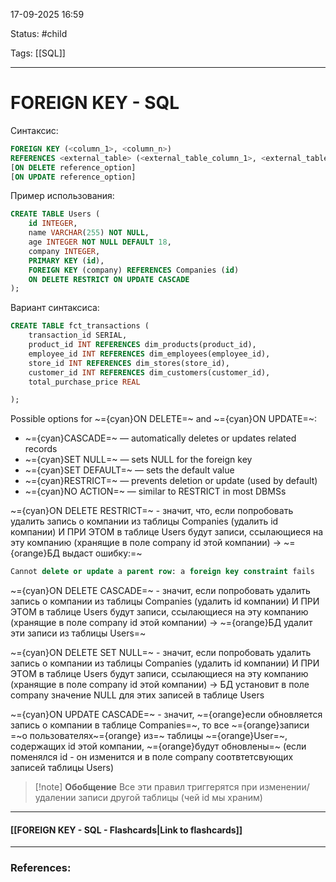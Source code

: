 
17-09-2025 16:59

Status: #child

Tags: [[SQL]]

---
# FOREIGN KEY - SQL


Синтаксис:
```sql
FOREIGN KEY (<column_1>, <column_n>)
REFERENCES <external_table> (<external_table_column_1>, <external_table_column_n>)
[ON DELETE reference_option]
[ON UPDATE reference_option]
```


Пример использования:
```sql
CREATE TABLE Users (
    id INTEGER,
    name VARCHAR(255) NOT NULL,
    age INTEGER NOT NULL DEFAULT 18,
    company INTEGER,
    PRIMARY KEY (id),
    FOREIGN KEY (company) REFERENCES Companies (id)
    ON DELETE RESTRICT ON UPDATE CASCADE
);
```

Вариант синтаксиса:
```sql
CREATE TABLE fct_transactions (
    transaction_id SERIAL,
    product_id INT REFERENCES dim_products(product_id),
    employee_id INT REFERENCES dim_employees(employee_id),
    store_id INT REFERENCES dim_stores(store_id),
    customer_id INT REFERENCES dim_customers(customer_id),
    total_purchase_price REAL

);
```


Possible options for ~={cyan}ON DELETE=~ and ~={cyan}ON UPDATE=~:

- ~={cyan}CASCADE=~ — automatically deletes or updates related records
- ~={cyan}SET NULL=~ — sets NULL for the foreign key
- ~={cyan}SET DEFAULT=~ — sets the default value
- ~={cyan}RESTRICT=~ — prevents deletion or update (used by default)
- ~={cyan}NO ACTION=~ — similar to RESTRICT in most DBMSs


~={cyan}ON DELETE RESTRICT=~ - значит, что, если попробовать удалить запись о компании из таблицы Companies (удалить id компании) И ПРИ ЭТОМ в таблице Users будут записи, ссылающиеся на эту компанию (хранящие в поле company id этой компании) -> ~={orange}БД выдаст ошибку:=~
```sql
Cannot delete or update a parent row: a foreign key constraint fails
```

~={cyan}ON DELETE CASCADE=~ - значит, если попробовать удалить запись о компании из таблицы Companies (удалить id компании) И ПРИ ЭТОМ в таблице Users будут записи, ссылающиеся на эту компанию (хранящие в поле company id этой компании) -> ~={orange}БД удалит эти записи из таблицы Users=~

~={cyan}ON DELETE SET NULL=~ - значит, если попробовать удалить запись о компании из таблицы Companies (удалить id компании) И ПРИ ЭТОМ в таблице Users будут записи, ссылающиеся на эту компанию (хранящие в поле company id этой компании) -> БД установит в поле company значение NULL  для этих записей в таблице Users 

~={cyan}ON UPDATE CASCADE=~ - значит, ~={orange}если обновляется запись о компании в таблице Companies=~, то все ~={orange}записи =~о пользователях~={orange} из=~ таблицы ~={orange}User=~, содержащих id этой компании, ~={orange}будут обновлены=~ (если поменялся id - он изменится и в поле company соотвтетсвующих записей таблицы Users)

> [!note] **Обобщение**
> Все эти правил триггерятся при изменении/удалении записи другой таблицы (чей id мы храним)


----
#### [[FOREIGN KEY - SQL - Flashcards|Link to flashcards]]



---
### References:

